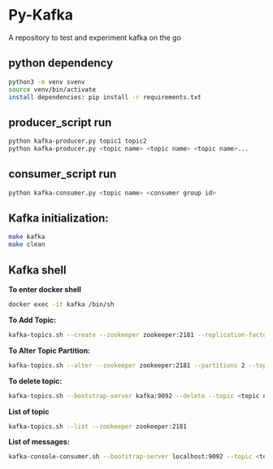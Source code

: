 # Py-Kafka
A repository to test and experiment kafka on the go

## python dependency
```bash
python3 -m venv svenv
source venv/bin/activate
install dependencies: pip install -r requirements.txt
```

## producer_script run
```bash
python kafka-producer.py topic1 topic2
python kafka-producer.py <topic name> <topic name> <topic name>...
```

## consumer_script run
```bash
python kafka-consumer.py <topic name> <consumer group id>
```

## Kafka initialization:
```bash
make kafka
make clean
```

## Kafka shell
**To enter docker shell**
```bash
docker exec -it kafka /bin/sh
```

**To Add Topic:**
```bash
kafka-topics.sh --create --zookeeper zookeeper:2181 --replication-factor 1 --partitions 1 --topic <topic name>
```

**To Alter Topic Partition:**
```bash
kafka-topics.sh --alter --zookeeper zookeeper:2181 --partitions 2 --topic <topic name>
```

**To delete topic:**
```bash
kafka-topics.sh --bootstrap-server kafka:9092 --delete --topic <topic name>
```

**List of topic**
```bash
kafka-topics.sh --list --zookeeper zookeeper:2181
```

**List of messages:**
```bash
kafka-console-consumer.sh --bootstrap-server localhost:9092 --topic <topic name> --from-beginning
```